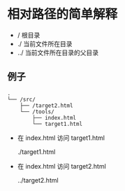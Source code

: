 # 相对路径的简单解释

* / 根目录
* ./ 当前文件所在目录
* ../ 当前文件所在目录的父目录

## 例子

```
.
└── /src/
    ├── /target2.html
    └── /tools/
        ├── index.html
        └── target1.html
```

* 在 index.html 访问 target1.html

  ./target1.html

* 在 index.html 访问 target2.html

  ../target2.html

